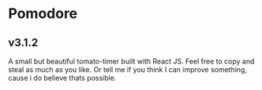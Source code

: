# Pomodore
## v3.1.2

A small but beautiful tomato-timer built with React JS.
Feel free to copy and steal as much as you like. Or tell me if you think I can improve something, cause i do believe thats possible.
